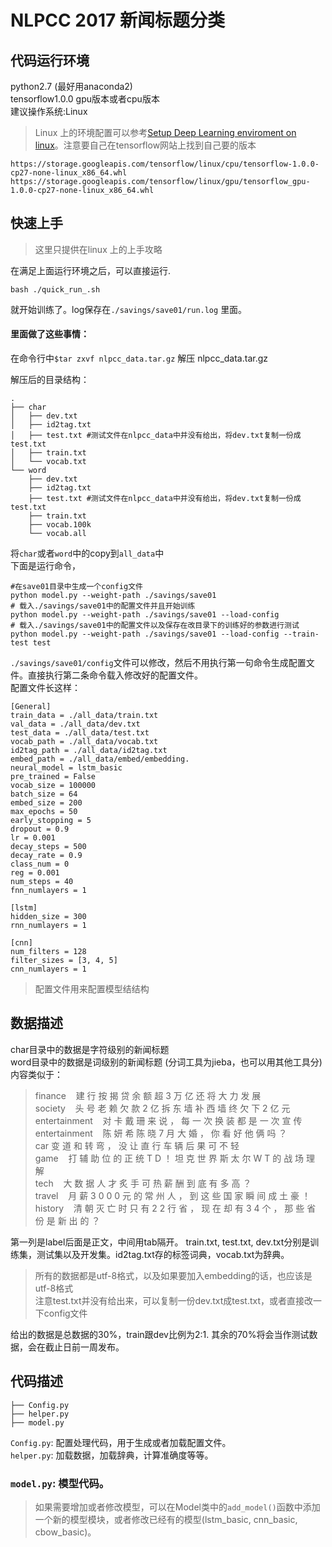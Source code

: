 # NLPCC 2017 新闻标题分类

## 代码运行环境
python2.7 (最好用anaconda2)<br>
tensorflow1.0.0 gpu版本或者cpu版本<br>
建议操作系统:Linux<br>

> Linux 上的环境配置可以参考[Setup Deep Learning enviroment on linux](https://jerrikeph.github.io/setup-deep-learning-enviroment-on-linux.html)。注意要自己在tensorflow网站上找到自己要的版本<br>

	https://storage.googleapis.com/tensorflow/linux/cpu/tensorflow-1.0.0-cp27-none-linux_x86_64.whl
	https://storage.googleapis.com/tensorflow/linux/gpu/tensorflow_gpu-1.0.0-cp27-none-linux_x86_64.whl

## 快速上手
> 这里只提供在linux 上的上手攻略

在满足上面运行环境之后，可以直接运行.
	
	bash ./quick_run_.sh

就开始训练了。log保存在`./savings/save01/run.log` 里面。
#### 里面做了这些事情：

在命令行中`$tar zxvf nlpcc_data.tar.gz` 解压 nlpcc_data.tar.gz<br>

解压后的目录结构：

	.
	├── char
	│   ├── dev.txt
	│   ├── id2tag.txt
	│   ├── test.txt #测试文件在nlpcc_data中并没有给出，将dev.txt复制一份成test.txt
	│   ├── train.txt
	│   └── vocab.txt
	└── word
	    ├── dev.txt
	    ├── id2tag.txt
	    ├── test.txt #测试文件在nlpcc_data中并没有给出，将dev.txt复制一份成test.txt
	    ├── train.txt
	    ├── vocab.100k
	    └── vocab.all


将`char`或者`word`中的copy到`all_data`中<br>
下面是运行命令，

	#在save01目录中生成一个config文件
	python model.py --weight-path ./savings/save01 
	# 载入./savings/save01中的配置文件并且开始训练
	python model.py --weight-path ./savings/save01 --load-config
	# 载入./savings/save01中的配置文件以及保存在改目录下的训练好的参数进行测试
	python model.py --weight-path ./savings/save01 --load-config --train-test test

`./savings/save01/config`文件可以修改，然后不用执行第一句命令生成配置文件。直接执行第二条命令载入修改好的配置文件。<br>
配置文件长这样：

	[General]
	train_data = ./all_data/train.txt
	val_data = ./all_data/dev.txt
	test_data = ./all_data/test.txt
	vocab_path = ./all_data/vocab.txt
	id2tag_path = ./all_data/id2tag.txt
	embed_path = ./all_data/embed/embedding.
	neural_model = lstm_basic
	pre_trained = False
	vocab_size = 100000
	batch_size = 64
	embed_size = 200
	max_epochs = 50
	early_stopping = 5
	dropout = 0.9
	lr = 0.001
	decay_steps = 500
	decay_rate = 0.9
	class_num = 0
	reg = 0.001
	num_steps = 40
	fnn_numlayers = 1

	[lstm]
	hidden_size = 300
	rnn_numlayers = 1

	[cnn]
	num_filters = 128
	filter_sizes = [3, 4, 5]
	cnn_numlayers = 1
> 配置文件用来配置模型结结构


## 数据描述
char目录中的数据是字符级别的新闻标题<br>
word目录中的数据是词级别的新闻标题 (分词工具为jieba，也可以用其他工具分)<br>
内容类似于：
> finance&nbsp;&nbsp;&nbsp;&nbsp;建 行 按 揭 贷 余 额 超 3 万 亿 还 将 大 力 发 展<br>
society&nbsp;&nbsp;&nbsp;&nbsp;头 号 老 赖 欠 款 2 亿 拆 东 墙 补 西 墙 终 欠 下 2 亿 元<br>
entertainment&nbsp;&nbsp;&nbsp;&nbsp;对 卡 戴 珊 来 说 ， 每 一 次 换 装 都 是 一 次 宣 传<br>
entertainment&nbsp;&nbsp;&nbsp;&nbsp;陈 妍 希 陈 晓 7 月 大 婚 ， 你 看 好 他 俩 吗 ？<br>
car	变 道 和 转 弯 ， 没 让 直 行 车 辆 后 果 可 不 轻<br>
game&nbsp;&nbsp;&nbsp;&nbsp;打 辅 助 位 的 正 统 T D ！ 坦 克 世 界 斯 太 尔 W T 的 战 场 理 解<br>
tech&nbsp;&nbsp;&nbsp;&nbsp;大 数 据 人 才 炙 手 可 热 薪 酬 到 底 有 多 高 ？<br>
travel&nbsp;&nbsp;&nbsp;&nbsp;月 薪 3 0 0 0 元 的 常 州 人 ， 到 这 些 国 家 瞬 间 成 土 豪 ！<br>
history&nbsp;&nbsp;&nbsp;&nbsp;清 朝 灭 亡 时 只 有 2 2 行 省 ， 现 在 却 有 3 4 个 ， 那 些 省 份 是 新 出 的 ？<br>

第一列是label后面是正文，中间用tab隔开。
train.txt, test.txt, dev.txt分别是训练集，测试集以及开发集。id2tag.txt存的标签词典，vocab.txt为辞典。
> 所有的数据都是utf-8格式，以及如果要加入embedding的话，也应该是utf-8格式<br>
> 注意test.txt并没有给出来，可以复制一份dev.txt成test.txt，或者直接改一下config文件

给出的数据是总数据的30%，train跟dev比例为2:1. 其余的70%将会当作测试数据，会在截止日前一周发布。

## 代码描述
	├── Config.py
	├── helper.py
	├── model.py
	
 `Config.py`: 配置处理代码，用于生成或者加载配置文件。<br>
 `helper.py`: 加载数据，加载辞典，计算准确度等等。<br>
### `model.py`: 模型代码。
> 如果需要增加或者修改模型，可以在Model类中的`add_model()`函数中添加一个新的模型模块，或者修改已经有的模型(lstm_basic, cnn_basic, cbow_basic)。
